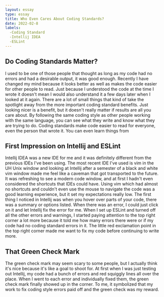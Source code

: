 ```yaml
---
layout: essay
type: essay
title: Who Even Cares About Coding Standards?
date: 2022-02-8
labels:
  -Coding Standard
  -Intellij IDEA
  -ESLint
---
```


<h2>Do Coding Standards Matter?</h2>
I used to be one of those people that thought as long as my code had no errors and had a desirable output, it was good enough. Recently I have changed my mind because it looks better as well as makes the code easier for other people to read. Just because I understood the code at the time I wrote it doesn't mean I would also understand it a few days later when I looked at it again. There are a lot of small things that kind of take the spotlight away from the more important coding standard benefits. Just looking nicer is a benefit, but it doesn't really matter if results are all you care about. By following the same coding style as other people working with the same language, you can see what they write and know what they are trying to do. Coding standards make code easier to read for everyone, even the person that wrote it. You can even learn things from 

<h2>First Impression on Intellij and ESLint</h2>
Intellij IDEA was a new IDE for me and it was definitely different from the previous IDEs I've been using. The most recent IDE I've used is vim in the UH Unix window and looking at Intellij after a semester of a black and white vim window made me feel like a caveman that got transported to the future. It was refreshing to see a modern code window, and at first I hadn't even considered the shortcuts that IDEs could have. Using vim which had almost no shortcuts and couldn't even use the mouse to navigate the code was a good learning experience, but it set my expectations really low. The first thing I noticed in Intellij was when you hover over parts of your code, there was a summary or options listed. When there was an error, I could just click on it and let Intellij fix the error for me. When I set up ESLint and turned off all the other errors and warnings, I started paying attention to the top right corner a lot more because it told me how many errors there were or if my code had no coding standard errors in it. The little red exclamation point in the top right corner made me want to fix my code before continuing to write more.

<h2>That Green Check Mark</h2>
The green check mark may seem scary to some people, but I actually think it's nice because it's like a goal to shoot for. At first when I was just testing out Intellij, my code had a bunch of errors and red squiggly lines all over the place. When I went to each error and individually fixed them, the green check mark finally showed up in the corner. To me, it symbolized that my work to fix coding style errors paid off and the green check was my reward. 
